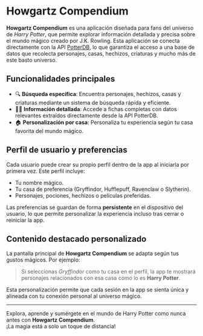 # Howgartz Compendium

**Howgartz Compendium** es una aplicación diseñada para fans del universo de *Harry Potter*, que permite explorar información detallada y precisa sobre el mundo mágico creado por J.K. Rowling. Esta aplicación se conecta directamente con la API [PotterDB](https://potterdb.com/), lo que garantiza el acceso a una base de datos que recolecta personajes, casas, hechizos, criaturas y mucho más de este basto universo.

## Funcionalidades principales

- 🔍 **Búsqueda específica**: Encuentra personajes, hechizos, casas y criaturas mediante un sistema de búsqueda rápida y eficiente.
- 🧙‍♂️ **Información detallada**: Accede a fichas completas con datos relevantes extraídos directamente desde la API PotterDB.
- 🏠 **Personalización por casa**: Personaliza tu experiencia según tu casa favorita del mundo mágico.

## Perfil de usuario y preferencias

Cada usuario puede crear su propio perfil dentro de la app al iniciarla por primera vez. Este perfil incluye:

- Tu nombre mágico.
- Tu casa de preferencia (Gryffindor, Hufflepuff, Ravenclaw o Slytherin).
- Personajes, pociones, hechizos o películas preferidas.

Las preferencias se guardan de forma **persistente** en el dispositivo del usuario, lo que permite personalizar la experiencia incluso tras cerrar o reiniciar la app.

## Contenido destacado personalizado

La pantalla principal de **Howgartz Compendium** se adapta según tus gustos mágicos. Por ejemplo:

> Si seleccionas *Gryffindor* como tu casa en el perfil, la app te mostrará personajes relacionados con esa casa como lo es **Harry Potter**.

Esta personalización permite que cada sesión en la app se sienta única y alineada con tu conexión personal al universo mágico.

---

Explora, aprende y sumérgete en el mundo de Harry Potter como nunca antes con **Howgartz Compendium**.  
¡La magia está a solo un toque de distancia!
